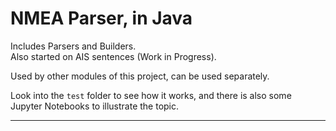 # NMEA Parser, in Java
Includes Parsers and Builders.  
Also started on AIS sentences (Work in Progress).

Used by other modules of this project, can be used separately.

Look into the `test` folder to see how it works, and there is also some Jupyter Notebooks to illustrate the topic.

---
